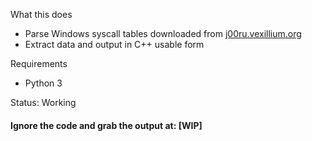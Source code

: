 What this does

- Parse Windows syscall tables downloaded from [j00ru.vexillium.org](http://j00ru.vexillium.org/)
- Extract data and output in C++ usable form

Requirements

- Python 3

Status: Working

#### Ignore the code and grab the output at: [WIP] ####